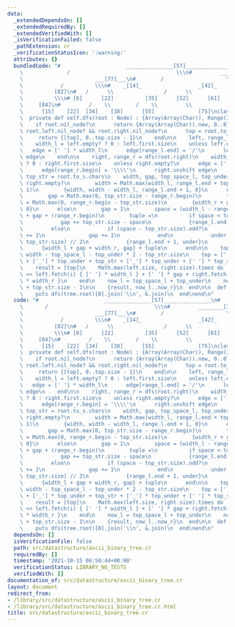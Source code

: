 ```yaml
---
data:
  _extendedDependsOn: []
  _extendedRequiredBy: []
  _extendedVerifiedWith: []
  _isVerificationFailed: false
  _pathExtension: cr
  _verificationStatusIcon: ':warning:'
  attributes: {}
  bundledCode: "#                     _______________[57]_______________\n#      \
    \              /                                  \\\n#         ________[33]________\
    \                       ___[77]___\n#        /                    \\         \
    \            /          \\\n#    _[14]_                  _[42]_              [62]\
    \          [82]\n#   /      \\                /      \\            /    \\   \
    \          \\\n# [6]      [22]          [35]      [52]      [61]    [67]     \
    \     [84]\n#         /    \\        /    \\         \\                 \\\n#\
    \      [15]    [22]  [34]    [38]      [55]              [75]\nclass AsciiBinaryTree(Node)\n\
    \  private def self.dfs(root : Node) : {Array(Array(Char)), Range(Int32, Int32)}\n\
    \    if root.nil_node?\n      return {Array(Array(Char)).new, 0..0}\n    elsif\
    \ root.left.nil_node? && root.right.nil_node?\n      top = root.to_s.chars\n \
    \     return {[top], 0..top.size - 1}\n    end\n\n    left, range_l = dfs(root.left)\n\
    \    width_l = left.empty? ? 0 : left.first.size\n    unless left.empty?\n   \
    \   edge = [' '] * width_l\n      edge[range_l.end] = '/'\n      left.unshift\
    \ edge\n    end\n\n    right, range_r = dfs(root.right)\n    width_r = right.empty?\
    \ ? 0 : right.first.size\n    unless right.empty?\n      edge = [' '] * width_r\n\
    \      edge[range_r.begin] = '\\\\'\n      right.unshift edge\n    end\n\n   \
    \ top_str = root.to_s.chars\n    width, gap, top_space_l, top_under =\n      if\
    \ right.empty?\n        width = Math.max(width_l, range_l.end + top_str.size +\
    \ 1)\n        {width, width - width_l, range_l.end + 1, 0}\n      elsif left.empty?\n\
    \        gap = Math.max(0, top_str.size - range_r.begin)\n        top_space_l\
    \ = Math.max(0, range_r.begin - top_str.size)\n        {width_r + gap, gap, top_space_l,\
    \ 0}\n      else\n        gap = 1\n        space = (width_l - range_l.end - 1)\
    \ + gap + (range_r.begin)\n        tuple =\n          if space < top_str.size\n\
    \            gap += top_str.size - space\n            {range_l.end + 1, 0}\n \
    \         else\n            if (space - top_str.size).odd?\n              space\
    \ += 1\n              gap += 1\n            end\n            under = (space -\
    \ top_str.size) // 2\n            {range_l.end + 1, under}\n          end\n  \
    \      {width_l + gap + width_r, gap} + tuple\n      end\n\n    top_space_r =\
    \ width - top_space_l - top_under * 2 - top_str.size\n    top = [' '] * top_space_l\
    \ + ['_'] * top_under + top_str + ['_'] * top_under + [' '] * top_space_r\n\n\
    \    result = [top]\n    Math.max(left.size, right.size).times do |i|\n      result\
    \ << left.fetch(i) { [' '] * width_l } + [' '] * gap + right.fetch(i) { [' ']\
    \ * width_r }\n    end\n    now_l = top_space_l + top_under\n    now_r = now_l\
    \ + top_str.size - 1\n\n    {result, now_l..now_r}\n  end\n\n  def self.print(tree)\n\
    \    puts dfs(tree.root)[0].join('\\n', &.join)\n  end\nend\n"
  code: "#                     _______________[57]_______________\n#             \
    \       /                                  \\\n#         ________[33]________\
    \                       ___[77]___\n#        /                    \\         \
    \            /          \\\n#    _[14]_                  _[42]_              [62]\
    \          [82]\n#   /      \\                /      \\            /    \\   \
    \          \\\n# [6]      [22]          [35]      [52]      [61]    [67]     \
    \     [84]\n#         /    \\        /    \\         \\                 \\\n#\
    \      [15]    [22]  [34]    [38]      [55]              [75]\nclass AsciiBinaryTree(Node)\n\
    \  private def self.dfs(root : Node) : {Array(Array(Char)), Range(Int32, Int32)}\n\
    \    if root.nil_node?\n      return {Array(Array(Char)).new, 0..0}\n    elsif\
    \ root.left.nil_node? && root.right.nil_node?\n      top = root.to_s.chars\n \
    \     return {[top], 0..top.size - 1}\n    end\n\n    left, range_l = dfs(root.left)\n\
    \    width_l = left.empty? ? 0 : left.first.size\n    unless left.empty?\n   \
    \   edge = [' '] * width_l\n      edge[range_l.end] = '/'\n      left.unshift\
    \ edge\n    end\n\n    right, range_r = dfs(root.right)\n    width_r = right.empty?\
    \ ? 0 : right.first.size\n    unless right.empty?\n      edge = [' '] * width_r\n\
    \      edge[range_r.begin] = '\\\\'\n      right.unshift edge\n    end\n\n   \
    \ top_str = root.to_s.chars\n    width, gap, top_space_l, top_under =\n      if\
    \ right.empty?\n        width = Math.max(width_l, range_l.end + top_str.size +\
    \ 1)\n        {width, width - width_l, range_l.end + 1, 0}\n      elsif left.empty?\n\
    \        gap = Math.max(0, top_str.size - range_r.begin)\n        top_space_l\
    \ = Math.max(0, range_r.begin - top_str.size)\n        {width_r + gap, gap, top_space_l,\
    \ 0}\n      else\n        gap = 1\n        space = (width_l - range_l.end - 1)\
    \ + gap + (range_r.begin)\n        tuple =\n          if space < top_str.size\n\
    \            gap += top_str.size - space\n            {range_l.end + 1, 0}\n \
    \         else\n            if (space - top_str.size).odd?\n              space\
    \ += 1\n              gap += 1\n            end\n            under = (space -\
    \ top_str.size) // 2\n            {range_l.end + 1, under}\n          end\n  \
    \      {width_l + gap + width_r, gap} + tuple\n      end\n\n    top_space_r =\
    \ width - top_space_l - top_under * 2 - top_str.size\n    top = [' '] * top_space_l\
    \ + ['_'] * top_under + top_str + ['_'] * top_under + [' '] * top_space_r\n\n\
    \    result = [top]\n    Math.max(left.size, right.size).times do |i|\n      result\
    \ << left.fetch(i) { [' '] * width_l } + [' '] * gap + right.fetch(i) { [' ']\
    \ * width_r }\n    end\n    now_l = top_space_l + top_under\n    now_r = now_l\
    \ + top_str.size - 1\n\n    {result, now_l..now_r}\n  end\n\n  def self.print(tree)\n\
    \    puts dfs(tree.root)[0].join('\\n', &.join)\n  end\nend\n"
  dependsOn: []
  isVerificationFile: false
  path: src/datastructure/ascii_binary_tree.cr
  requiredBy: []
  timestamp: '2021-10-15 06:50:44+00:00'
  verificationStatus: LIBRARY_NO_TESTS
  verifiedWith: []
documentation_of: src/datastructure/ascii_binary_tree.cr
layout: document
redirect_from:
- /library/src/datastructure/ascii_binary_tree.cr
- /library/src/datastructure/ascii_binary_tree.cr.html
title: src/datastructure/ascii_binary_tree.cr
---
```

